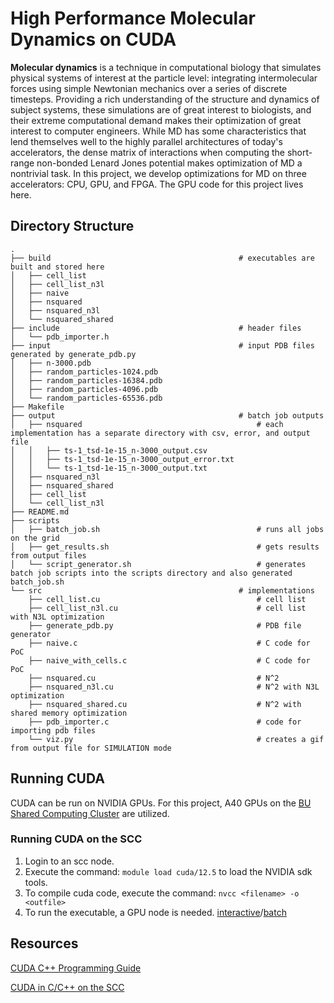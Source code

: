 # High Performance Molecular Dynamics on CUDA
**Molecular dynamics** is a technique in computational biology that simulates physical systems of interest at the particle level: integrating intermolecular forces using simple Newtonian mechanics over a series of discrete timesteps. Providing a rich understanding of the structure and dynamics of subject systems, these simulations are of great interest to biologists, and their extreme computational demand makes their optimization of great interest to computer engineers. While MD has some characteristics that lend themselves well to the highly parallel architectures of today's accelerators, the dense matrix of interactions when computing the short-range non-bonded Lenard Jones potential makes optimization of MD a nontrivial task. In this project, we develop optimizations for MD on three accelerators: CPU, GPU, and FPGA. The GPU code for this project lives here.

## Directory Structure
```
.
├── build                                          # executables are built and stored here
│   ├── cell_list
│   ├── cell_list_n3l
│   ├── naive
│   ├── nsquared
│   ├── nsquared_n3l
│   └── nsquared_shared
├── include                                        # header files
│   └── pdb_importer.h
├── input                                          # input PDB files generated by generate_pdb.py
│   ├── n-3000.pdb
│   ├── random_particles-1024.pdb
│   ├── random_particles-16384.pdb
│   ├── random_particles-4096.pdb
│   └── random_particles-65536.pdb
├── Makefile
├── output                                         # batch job outputs
│   ├── nsquared                                       # each implementation has a separate directory with csv, error, and output file
│   │   ├── ts-1_tsd-1e-15_n-3000_output.csv
│   │   ├── ts-1_tsd-1e-15_n-3000_output_error.txt
│   │   └── ts-1_tsd-1e-15_n-3000_output.txt
│   ├── nsquared_n3l
│   ├── nsquared_shared
│   ├── cell_list
│   └── cell_list_n3l
├── README.md
├── scripts
│   ├── batch_job.sh                                   # runs all jobs on the grid
│   ├── get_results.sh                                 # gets results from output files
│   └── script_generator.sh                            # generates batch job scripts into the scripts directory and also generated batch_job.sh
└── src                                            # implementations
    ├── cell_list.cu                                   # cell list
    ├── cell_list_n3l.cu                               # cell list with N3L optimization
    ├── generate_pdb.py                                # PDB file generator
    ├── naive.c                                        # C code for PoC
    ├── naive_with_cells.c                             # C code for PoC
    ├── nsquared.cu                                    # N^2
    ├── nsquared_n3l.cu                                # N^2 with N3L optimization
    ├── nsquared_shared.cu                             # N^2 with shared memory optimization
    ├── pdb_importer.c                                 # code for importing pdb files
    └── viz.py                                         # creates a gif from output file for SIMULATION mode
```
## Running CUDA
CUDA can be run on NVIDIA GPUs. For this project, A40 GPUs on the [BU Shared Computing Cluster](https://www.bu.edu/tech/support/research/system-usage/connect-scc/scc-ondemand/) are utilized.

### Running CUDA on the SCC
1. Login to an scc node.
2. Execute the command: `module load cuda/12.5` to load the NVIDIA sdk tools.
3. To compile cuda code, execute the command: `nvcc <filename> -o <outfile>`
4. To run the executable, a GPU node is needed. [interactive](https://www.bu.edu/tech/support/research/system-usage/running-jobs/interactive-jobs/)/[batch](https://www.bu.edu/tech/support/research/system-usage/running-jobs/submitting-jobs/#job-options)

## Resources
[CUDA C++ Programming Guide](https://docs.nvidia.com/cuda/cuda-c-programming-guide/)

[CUDA in C/C++ on the SCC](https://www.bu.edu/tech/support/research/software-and-programming/gpu-computing/cuda-c/)
